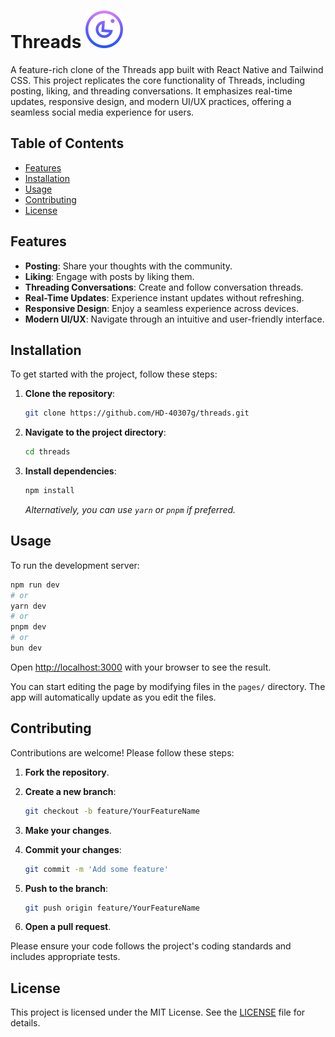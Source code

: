 # Threads ![Threads Clone Banner](/public/assets/logo.svg)

A feature-rich clone of the Threads app built with React Native and Tailwind CSS. This project replicates the core functionality of Threads, including posting, liking, and threading conversations. It emphasizes real-time updates, responsive design, and modern UI/UX practices, offering a seamless social media experience for users.

## Table of Contents

- [Features](#features)
- [Installation](#installation)
- [Usage](#usage)
- [Contributing](#contributing)
- [License](#license)

## Features

- **Posting**: Share your thoughts with the community.
- **Liking**: Engage with posts by liking them.
- **Threading Conversations**: Create and follow conversation threads.
- **Real-Time Updates**: Experience instant updates without refreshing.
- **Responsive Design**: Enjoy a seamless experience across devices.
- **Modern UI/UX**: Navigate through an intuitive and user-friendly interface.

## Installation

To get started with the project, follow these steps:

1. **Clone the repository**:

   ```bash
   git clone https://github.com/HD-40307g/threads.git
   ```

2. **Navigate to the project directory**:

   ```bash
   cd threads
   ```

3. **Install dependencies**:

   ```bash
   npm install
   ```

   *Alternatively, you can use `yarn` or `pnpm` if preferred.*

## Usage

To run the development server:

```bash
npm run dev
# or
yarn dev
# or
pnpm dev
# or
bun dev
```

Open [http://localhost:3000](http://localhost:3000) with your browser to see the result.

You can start editing the page by modifying files in the `pages/` directory. The app will automatically update as you edit the files.

## Contributing

Contributions are welcome! Please follow these steps:

1. **Fork the repository**.

2. **Create a new branch**:

   ```bash
   git checkout -b feature/YourFeatureName
   ```

3. **Make your changes**.

4. **Commit your changes**:

   ```bash
   git commit -m 'Add some feature'
   ```

5. **Push to the branch**:

   ```bash
   git push origin feature/YourFeatureName
   ```

6. **Open a pull request**.

Please ensure your code follows the project's coding standards and includes appropriate tests.

## License

This project is licensed under the MIT License. See the [LICENSE](LICENSE) file for details.
